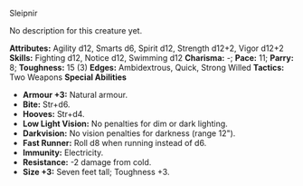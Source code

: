 Sleipnir

No description for this creature yet.

**Attributes:** Agility d12, Smarts d6, Spirit d12, Strength d12+2,
Vigor d12+2
**Skills:** Fighting d12, Notice d12, Swimming d12
**Charisma:** -; **Pace:** 11; **Parry:** 8; **Toughness:** 15 (3)
**Edges:** Ambidextrous, Quick, Strong Willed
**Tactics:** Two Weapons
**Special Abilities**
- **Armour +3:** Natural armour.
- **Bite:** Str+d6.
- **Hooves:** Str+d4.
- **Low Light Vision:** No penalties for dim or dark lighting.
- **Darkvision:** No vision penalties for darkness (range 12").
- **Fast Runner:** Roll d8 when running instead of d6.
- **Immunity:** Electricity.
- **Resistance:** -2 damage from cold.
- **Size +3:** Seven feet tall; Toughness +3.

